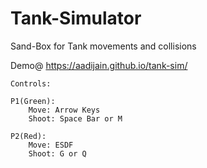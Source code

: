 # Tank-Simulator
Sand-Box for Tank movements and collisions

Demo@ https://aadijain.github.io/tank-sim/

    Controls:

    P1(Green): 
        Move: Arrow Keys
        Shoot: Space Bar or M

    P2(Red): 
        Move: ESDF
        Shoot: G or Q
    